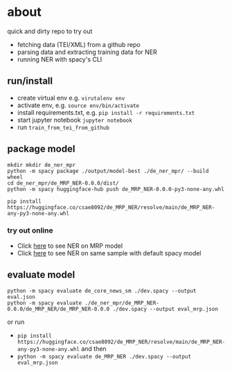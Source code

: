 # about

quick and dirty repo to try out
* fetching data (TEI/XML) from a github repo
* parsing data and extracting training data for NER
* running NER with spacy's CLI


## run/install

* create virtual env e.g. `virutalenv env`
* activate env, e.g. `source env/bin/activate` 
* install requirements.txt, e.g. `pip install -r requirements.txt`
* start jupyter notebook `jupyter notebook` 
* run `train_from_tei_from_github`


## package model

```shell
mkdir mkdir de_ner_mpr
python -m spacy package ./output/model-best ./de_ner_mpr/ --build wheel
cd de_ner_mpr/de_MRP_NER-0.0.0/dist/
python -m spacy huggingface-hub push de_MRP_NER-0.0.0-py3-none-any.whl
```

`pip install https://huggingface.co/csae8092/de_MRP_NER/resolve/main/de_MRP_NER-any-py3-none-any.whl`

### try out online

* Click [here](https://huggingface.co/csae8092/de_MRP_NER?text=Wie+es+aber%2C+nachdem+ungeachtet+diese+Berechnung+damals+schon+bekannt+gewesen+sei%2C+doch+nur+376.754+fr.+in+Anspruch+genommen+worden+seien%2C+noch+m%C3%B6glich+sein+sollte%2C+hinterher+noch+um+43.154+fr.+an+ordentlichem+Bedarf+mehr+durchzusetzen%2C+sei+durchaus+nicht+abzusehen%2C+und+Referent+hielt+daher+den+Antrag+der+Hofkanzlei+schon+aus+diesem+Grunde+f%C3%BCr+unausf%C3%BChrbar.) to see NER on MRP model
* Click [here](https://huggingface.co/spacy/de_core_news_md?text=Wie+es+aber%2C+nachdem+ungeachtet+diese+Berechnung+damals+schon+bekannt+gewesen+sei%2C+doch+nur+376.754+fr.+in+Anspruch+genommen+worden+seien%2C+noch+m%C3%B6glich+sein+sollte%2C+hinterher+noch+um+43.154+fr.+an+ordentlichem+Bedarf+mehr+durchzusetzen%2C+sei+durchaus+nicht+abzusehen%2C+und+Referent+hielt+daher+den+Antrag+der+Hofkanzlei+schon+aus+diesem+Grunde+f%C3%BCr+unausf%C3%BChrbar.) to see NER on same sample with default spacy model


## evaluate model

```shell
python -m spacy evaluate de_core_news_sm ./dev.spacy --output eval.json
python -m spacy evaluate ./de_ner_mpr/de_MRP_NER-0.0.0/de_MRP_NER/de_MRP_NER-0.0.0 ./dev.spacy --output eval_mrp.json
```

or run 
* `pip install https://huggingface.co/csae8092/de_MRP_NER/resolve/main/de_MRP_NER-any-py3-none-any.whl` and then
* `python -m spacy evaluate de_MRP_NER ./dev.spacy --output eval_mrp.json`
